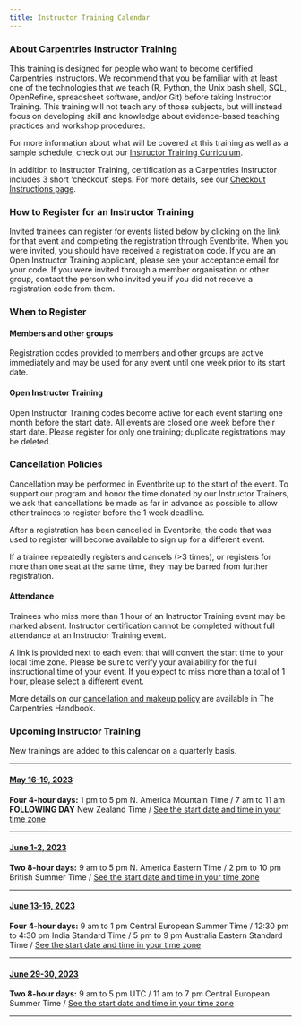 ```yaml
---
title: Instructor Training Calendar
---
```


### About Carpentries Instructor Training

This training is designed for people who want to become certified Carpentries instructors. We recommend that you be familiar with at least one of the technologies that we teach (R, Python, the Unix bash shell, SQL, OpenRefine, spreadsheet software, and/or Git) before taking Instructor Training. This training will not teach any of those subjects, but will instead focus on developing skill and knowledge about evidence-based teaching practices and workshop procedures.

For more information about what will be covered at this training as well as a sample schedule, check out our [Instructor Training Curriculum](https://carpentries.github.io/instructor-training/).

In addition to Instructor Training, certification as a Carpentries Instructor includes 3 short ‘checkout' steps. For more details, see our [Checkout Instructions page](https://carpentries.github.io/instructor-training/checkout).

### How to Register for an Instructor Training

Invited trainees can register for events listed below by clicking on the link for that event and completing the registration through Eventbrite. When you were invited, you should have received a registration code. If you are an Open Instructor Training applicant, please see your acceptance email for your code. If you were invited through a member organisation or other group, contact the person who invited you if you did not receive a registration code from them.

### When to Register

#### Members and other groups

Registration codes provided to members and other groups are active immediately and may be used for any event until one week prior to its start date.

#### Open Instructor Training

Open Instructor Training codes become active for each event starting one month before the start date. All events are closed one week before their start date. Please register for only one training; duplicate registrations may be deleted.

### Cancellation Policies

Cancellation may be performed in Eventbrite up to the start of the event. To support our program and honor the time donated by our Instructor Trainers, we ask that cancellations be made as far in advance as possible to allow other trainees to register before the 1 week deadline.

After a registration has been cancelled in Eventbrite, the code that was used to register will become available to sign up for a different event.

If a trainee repeatedly registers and cancels (>3 times), or registers for more than one seat at the same time, they may be barred from further registration.

#### Attendance

Trainees who miss more than 1 hour of an Instructor Training event may be marked absent. Instructor certification cannot be completed without full attendance at an Instructor Training event.

A link is provided next to each event that will convert the start time to your local time zone. Please be sure to verify your availability for the full instructional time of your event. If you expect to miss more than a total of 1 hour, please select a different event.

More details on our [cancellation and makeup policy](https://docs.carpentries.org/topic_folders/instructor_training/cancellations_and_makeups.html) are available in The Carpentries Handbook.

### Upcoming Instructor Training

New trainings are added to this calendar on a quarterly basis.

<hr>

#### [May 16-19, 2023](https://www.eventbrite.com/e/online-instructor-training-may-16-19-2023-tickets-568445484747)

**Four 4-hour days:** 1 pm to 5 pm N. America Mountain Time / 7 am to 11 am **FOLLOWING DAY** New Zealand Time / [See the start date and time in your time zone](https://www.timeanddate.com/worldclock/fixedtime.html?msg=Instructor+Training+Event&iso=20230516T13&p1=42&ah=4)

<hr>

#### [June 1-2, 2023](https://www.eventbrite.com/e/online-instructor-training-june-1-2-2023-tickets-568447530867)

**Two 8-hour days:** 9 am to 5 pm N. America Eastern Time / 2 pm to 10 pm British Summer Time / [See the start date and time in your time zone](https://www.timeanddate.com/worldclock/fixedtime.html?msg=Instructor+Training+Event&iso=20230601T09&p1=77&ah=8)

<hr>

#### [June 13-16, 2023](https://www.eventbrite.com/e/online-instructor-training-june-13-16-2023-tickets-568451201847)

**Four 4-hour days:** 9 am to 1 pm Central European Summer Time / 12:30 pm to 4:30 pm India Standard Time / 5 pm to 9 pm Australia Eastern Standard Time / [See the start date and time in your time zone](https://www.timeanddate.com/worldclock/fixedtime.html?msg=Instructor+Training+Event&iso=20230613T09&p1=195&ah=4)

<hr>

#### [June 29-30, 2023](https://www.eventbrite.com/e/online-instructor-training-june-29-30-2023-tickets-568452846767)

**Two 8-hour days:** 9 am to 5 pm UTC / 11 am to 7 pm Central European Summer Time / [See the start date and time in your time zone](https://www.timeanddate.com/worldclock/fixedtime.html?msg=Instructor+Training+Event&iso=20230629T09&p1=1440&ah=8)

<hr>
